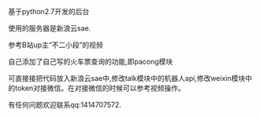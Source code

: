 基于python2.7开发的后台

使用的服务器是新浪云sae.

参考B站up主“不二小段”的视频

自己添加了自己写的火车票查询的功能,即pacong模块

可直接接把代码放入新浪云sae中,修改talk模块中的机器人api,修改weixin模块中的token对接微信。在对接微信的时候可以参考视频操作。

有任何问题欢迎联系qq:1414707572.

